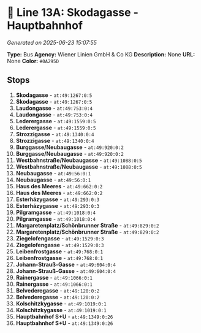 # 🚌 Line 13A: Skodagasse - Hauptbahnhof

*Generated on 2025-06-23 15:07:55*

**Type:** Bus
**Agency:** Wiener Linien GmbH & Co KG
**Description:** None
**URL:** None
**Color:** `#0A295D`

## Stops

1. **Skodagasse** - `at:49:1267:0:5`
2. **Skodagasse** - `at:49:1267:0:5`
3. **Laudongasse** - `at:49:753:0:4`
4. **Laudongasse** - `at:49:753:0:4`
5. **Lederergasse** - `at:49:1559:0:5`
6. **Lederergasse** - `at:49:1559:0:5`
7. **Strozzigasse** - `at:49:1340:0:4`
8. **Strozzigasse** - `at:49:1340:0:4`
9. **Burggasse/Neubaugasse** - `at:49:920:0:2`
10. **Burggasse/Neubaugasse** - `at:49:920:0:2`
11. **Westbahnstraße/Neubaugasse** - `at:49:1088:0:5`
12. **Westbahnstraße/Neubaugasse** - `at:49:1088:0:5`
13. **Neubaugasse** - `at:49:56:0:1`
14. **Neubaugasse** - `at:49:56:0:1`
15. **Haus des Meeres** - `at:49:662:0:2`
16. **Haus des Meeres** - `at:49:662:0:2`
17. **Esterházygasse** - `at:49:293:0:3`
18. **Esterházygasse** - `at:49:293:0:3`
19. **Pilgramgasse** - `at:49:1018:0:4`
20. **Pilgramgasse** - `at:49:1018:0:4`
21. **Margaretenplatz/Schönbrunner Straße** - `at:49:829:0:2`
22. **Margaretenplatz/Schönbrunner Straße** - `at:49:829:0:2`
23. **Ziegelofengasse** - `at:49:1529:0:3`
24. **Ziegelofengasse** - `at:49:1529:0:3`
25. **Leibenfrostgasse** - `at:49:768:0:1`
26. **Leibenfrostgasse** - `at:49:768:0:1`
27. **Johann-Strauß-Gasse** - `at:49:604:0:4`
28. **Johann-Strauß-Gasse** - `at:49:604:0:4`
29. **Rainergasse** - `at:49:1066:0:1`
30. **Rainergasse** - `at:49:1066:0:1`
31. **Belvederegasse** - `at:49:120:0:2`
32. **Belvederegasse** - `at:49:120:0:2`
33. **Kolschitzkygasse** - `at:49:1019:0:1`
34. **Kolschitzkygasse** - `at:49:1019:0:1`
35. **Hauptbahnhof S+U** - `at:49:1349:0:26`
36. **Hauptbahnhof S+U** - `at:49:1349:0:26`